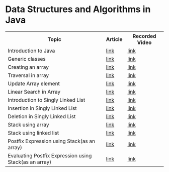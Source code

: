 # Data Structures and Algorithms in Java

<table>
  <tr>
    <th>Topic</th>
    <th>Article</th>
    <th>Recorded Video</th>
  </tr>
  
  <tr>
    <td>Introduction to Java </td>
    <td> <a target="_blank" rel="noopener noreferrer" href="https://medium.com/@rafia.shaikh61">link</a></td>
    <td><a href="https://youtu.be/oJtoYrPi33s">link</a></td>
  </tr>  
    
  <tr>
    <td>Generic classes</td>
    <td> <a href="https://medium.com/@rafia.shaikh61/generic-in-java-88e5d39cd8ac" target="_blank">link</a></td>
    <td><a href="https://www.youtube.com/watch?v=oJtoYrPi33s&list=PLm9DiRumsuAgQimPRjlRyXqJEMLoll3dN&ab_channel=RafiaShaikh" target="_blank">link</a></td>
  </tr>
 
  <tr>
    <td>Creating an array </td>
    <td> <a href="https://medium.com/@rafia.shaikh61" target="_blank">link</a></td>
    <td><a href="https://youtu.be/wKRXvcLov2A" target="_blank">link</a></td>
  </tr>
  
   <tr>
    <td>Traversal in array</td>
    <td> <a href="https://medium.com/@rafia.shaikh61" target="_blank">link</a></td>
    <td><a href="https://youtu.be/2xj505aICu0" target="_blank">link</a></td>
  </tr>
  
   <tr>
    <td>Update Array element</td>
    <td> <a href="https://medium.com/@rafia.shaikh61" target="_blank">link</a></td>
    <td><a href="https://youtu.be/5obytqhmMo0" target="_blank">link</a></td>
  </tr>
  
   <tr>
    <td>Linear Search in Array</td>
    <td> <a href="https://medium.com/@rafia.shaikh61">link</a></td>
    <td><a href="https://youtu.be/7HM-r3YoNGg">link</a></td>
  </tr>
  
   <tr>
    <td>Introduction to Singly Linked List</td>
    <td> <a href="https://medium.com/@rafia.shaikh61/java-linked-list-3d10d93afe5a" target="_blank">link</a></td>
    <td><a href="https://www.youtube.com/watch?v=oJtoYrPi33s&list=PLm9DiRumsuAgQimPRjlRyXqJEMLoll3dN&ab_channel=RafiaShaikh" target="_blank">link</a></td>
  </tr>
  
   <tr>
    <td>Insertion in Singly Linked List</td>
    <td> <a href="https://medium.com/@rafia.shaikh61/java-linked-list-operation-01-c0928dd9a918" target="_blank">link</a></td>
    <td><a href="https://www.youtube.com/watch?v=oJtoYrPi33s&list=PLm9DiRumsuAgQimPRjlRyXqJEMLoll3dN&ab_channel=RafiaShaikh" target="_blank">link</a></td>
  </tr>
  
  
  <tr>
    <td>Deletion in Singly Linked List</td>
    <td> <a href="https://medium.com/@rafia.shaikh61/java-linked-list-deletion-operation-eebb35f1bd08" target="_blank">link</a></td>
    <td><a href="https://www.youtube.com/watch?v=oJtoYrPi33s&list=PLm9DiRumsuAgQimPRjlRyXqJEMLoll3dN&ab_channel=RafiaShaikh" target="_blank">link</a></td>
  </tr>
  
  <tr>
    <td>Stack using array</td>
    <td> <a href="https://medium.com/@rafia.shaikh61/java-stack-ecb9541dcd16" target="_blank">link</a></td>
    <td><a href="https://www.youtube.com/watch?v=oJtoYrPi33s&list=PLm9DiRumsuAgQimPRjlRyXqJEMLoll3dN&ab_channel=RafiaShaikh" target="_blank">link</a></td>
  </tr>
  
  <tr>
    <td>Stack using linked list</td>
    <td> <a href="https://medium.com/@rafia.shaikh61/java-stack-ii-975afaba1af7" target="_blank">link</a></td>
    <td><a href="https://www.youtube.com/watch?v=oJtoYrPi33s&list=PLm9DiRumsuAgQimPRjlRyXqJEMLoll3dN&ab_channel=RafiaShaikh" target="_blank">link</a></td>
  </tr>
  
   <tr>
    <td>Postfix Expression using Stack(as an array)</td>
    <td> <a href="https://medium.com/@rafia.shaikh61" target="_blank">link</a></td>
    <td><a href="https://youtu.be/6yVBNMCYYaw" target="_blank">link</a></td>
  </tr>
  
  <tr>
    <td>Evaluating Postfix Expression using Stack(as an array)</td>
    <td> <a href="https://medium.com/@rafia.shaikh61" target="_blank">link</a></td>
    <td><a href="https://youtu.be/HC6afi-84V4" target="_blank">link</a></td>
  </tr>

  
</table>






